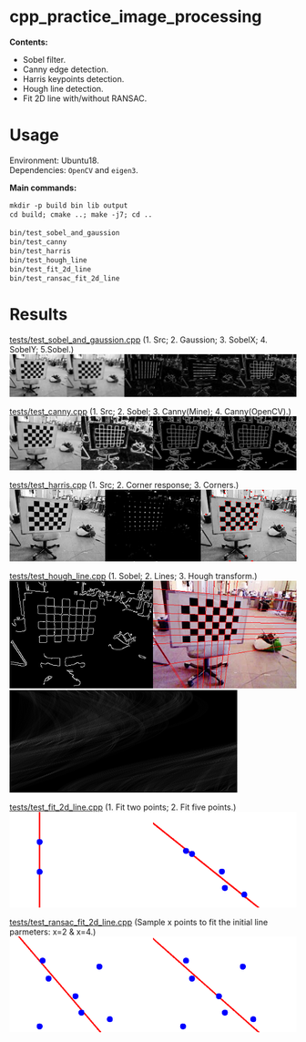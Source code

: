 cpp_practice_image_processing
===============================

**Contents:**
* Sobel filter.
* Canny edge detection.
* Harris keypoints detection.
* Hough line detection.
* Fit 2D line with/without RANSAC.


# Usage

Environment: Ubuntu18.  
Dependencies: `OpenCV` and `eigen3`. 

**Main commands:**
```
mkdir -p build bin lib output
cd build; cmake ..; make -j7; cd ..

bin/test_sobel_and_gaussion
bin/test_canny
bin/test_harris
bin/test_hough_line
bin/test_fit_2d_line
bin/test_ransac_fit_2d_line
```

# Results

[tests/test_sobel_and_gaussion.cpp](tests/test_sobel_and_gaussion.cpp)
(1. Src; 2. Gaussion; 3. SobelX; 4. SobelY; 5.Sobel.)
![](doc/test_sobel_and_gaussion.png)

[tests/test_canny.cpp](tests/test_canny.cpp)
(1. Src; 2. Sobel; 3. Canny(Mine); 4. Canny(OpenCV).)
![](doc/test_canny.png)

[tests/test_harris.cpp](tests/test_harris.cpp)
(1. Src; 2. Corner response; 3. Corners.)
![](doc/test_harris.png)

[tests/test_hough_line.cpp](tests/test_hough_line.cpp)
(1. Sobel; 2. Lines; 3. Hough transform.)
![](doc/test_hough_line_edge_and_lines.png)
![](doc/test_hough_line_polar_coord.png)

[tests/test_fit_2d_line.cpp](tests/test_fit_2d_line.cpp)
(1. Fit two points; 2. Fit five points.)
![](doc/test_fit_2d_line.png)


[tests/test_ransac_fit_2d_line.cpp](tests/test_ransac_fit_2d_line.cpp)
(Sample x points to fit the initial line parmeters: x=2 & x=4.)
![](doc/test_ransac_fit_2d_line.png)
